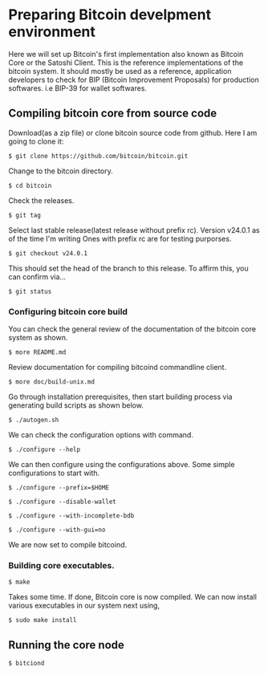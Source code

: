 # Preparing Bitcoin develpment environment

Here we will set up Bitcoin's first implementation also known as Bitcoin Core or the Satoshi Client. 
This is the reference implementations of the bitcoin system. It should mostly be used as a reference, application developers to check for 
BIP (Bitcoin Improvement Proposals) for production softwares. i.e BIP-39 for wallet softwares. 

## Compiling bitcoin core from source code 

Download(as a zip file) or clone bitcoin source code from github. Here I am going to clone it: 

``` $ git clone https://github.com/bitcoin/bitcoin.git ``` 

Change to the bitcoin directory. 

``` $ cd bitcoin ```

Check the releases. 

``` $ git tag ```

Select last stable release(latest release without prefix rc). Version v24.0.1 as of the time I'm writing
Ones with prefix rc are for testing purporses. 

``` $ git checkout v24.0.1 ``` 

This should set the head of the branch to this release. To affirm this, you can confirm via... 

``` $ git status ``` 

### Configuring bitcoin core build

You can check the general review of the documentation of the bitcoin core system as shown. 

``` $ more README.md ```

Review documentation for compiling bitcoind commandline client. 

``` $ more doc/build-unix.md ```

Go through installation prerequisites, then start building process via generating build scripts as shown below.

``` $ ./autogen.sh ``` 

We can check the configuration options with command.

``` $ ./configure --help ```

We can then configure using the configurations above. Some simple configurations to start with. 
 
 ```
 $ ./configure --prefix=$HOME

 $ ./configure --disable-wallet

 $ ./configure --with-incomplete-bdb

 $ ./configure --with-gui=no
 
 ```

 We are now set to compile bitcoind. 

 ### Building core executables. 

 ``` $ make ```

Takes some time. If done, Bitcoin core is now compiled. 
We can now install various executables in our system next using, 

```
$ sudo make install 

```

## Running the core node 

```
$ bitciond 

```
